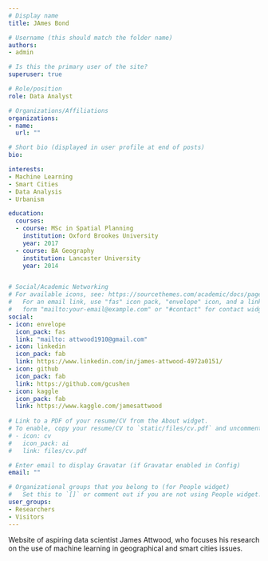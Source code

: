 ```yaml
---
# Display name
title: JAmes Bond 

# Username (this should match the folder name)
authors:
- admin

# Is this the primary user of the site?
superuser: true

# Role/position
role: Data Analyst

# Organizations/Affiliations
organizations:
- name: 
  url: ""

# Short bio (displayed in user profile at end of posts)
bio: 

interests:
- Machine Learning
- Smart Cities
- Data Analysis
- Urbanism 

education:
  courses:
  - course: MSc in Spatial Planning
    institution: Oxford Brookes University
    year: 2017
  - course: BA Geography
    institution: Lancaster University
    year: 2014


# Social/Academic Networking
# For available icons, see: https://sourcethemes.com/academic/docs/page-builder/#icons
#   For an email link, use "fas" icon pack, "envelope" icon, and a link in the
#   form "mailto:your-email@example.com" or "#contact" for contact widget.
social:
- icon: envelope
  icon_pack: fas
  link: "mailto: attwood1910@gmail.com" 
- icon: linkedin
  icon_pack: fab
  link: https://www.linkedin.com/in/james-attwood-4972a0151/ 
- icon: github
  icon_pack: fab
  link: https://github.com/gcushen
- icon: kaggle
  icon_pack: fab 
  link: https://www.kaggle.com/jamesattwood  
  
# Link to a PDF of your resume/CV from the About widget.
# To enable, copy your resume/CV to `static/files/cv.pdf` and uncomment the lines below.
# - icon: cv
#   icon_pack: ai
#   link: files/cv.pdf

# Enter email to display Gravatar (if Gravatar enabled in Config)
email: ""

# Organizational groups that you belong to (for People widget)
#   Set this to `[]` or comment out if you are not using People widget.
user_groups:
- Researchers
- Visitors
---
```


Website of aspiring data scientist James Attwood, who focuses his research on the use of machine learning in geographical and smart cities issues. 
